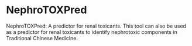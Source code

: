 # NephroTOXPred
NephroTOXPred: A predictor for renal toxicants. This tool can also be used as a predictor for renal toxicants to identify nephrotoxic components in Traditional Chinese Medicine.
